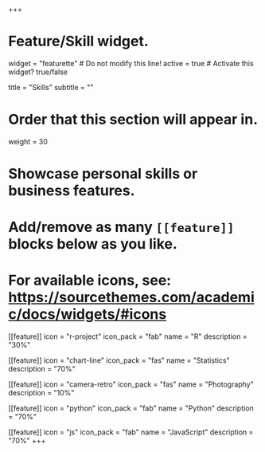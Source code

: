 +++
# Feature/Skill widget.
widget = "featurette"  # Do not modify this line!
active = true  # Activate this widget? true/false

title = "Skills"
subtitle = ""

# Order that this section will appear in.
weight = 30

# Showcase personal skills or business features.
#
# Add/remove as many `[[feature]]` blocks below as you like.
#
# For available icons, see: https://sourcethemes.com/academic/docs/widgets/#icons

[[feature]]
  icon = "r-project"
  icon_pack = "fab"
  name = "R"
  description = "30%"

[[feature]]
  icon = "chart-line"
  icon_pack = "fas"
  name = "Statistics"
  description = "70%"  

[[feature]]
  icon = "camera-retro"
  icon_pack = "fas"
  name = "Photography"
  description = "10%"

[[feature]]
  icon = "python"
  icon_pack = "fab"
  name = "Python"
  description = "70%"

[[feature]]
  icon = "js"
  icon_pack = "fab"
  name = "JavaScript"
  description = "70%"
+++
